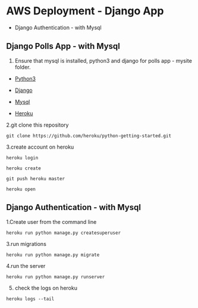 # AWS Deployment - Django App

  
  * Django Authentication - with Mysql
## Django Polls App - with Mysql

1. Ensure that mysql is installed, python3 and django for polls app - mysite folder.

  * [Python3](https://www.python.org/downloads/)

  * [Django](https://docs.djangoproject.com/en/2.0/topics/install/#installing-official-release)

  * [Mysql](https://dev.mysql.com/downloads/mysql/)
  
  * [Heroku](https://devcenter.heroku.com/articles/getting-started-with-python#introduction)

2.git clone this repository
```
git clone https://github.com/heroku/python-getting-started.git

```

3.create account on heroku
```
heroku login 

heroku create

git push heroku master

heroku open
```

## Django Authentication - with Mysql

1.Create user from the command line
```
heroku run python manage.py createsuperuser
```

3.run migrations
```
heroku run python manage.py migrate

```
4.run the server
```
heroku run python manage.py runserver
```
5. check the logs on heroku
```
heroku logs --tail
```
